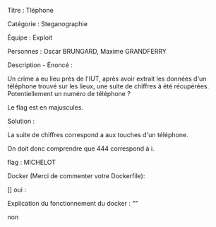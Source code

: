 Titre : Tléphone

Catégorie : Steganographie

Équipe : Exploit

Personnes : Oscar BRUNGARD, Maxime GRANDFERRY

Description - Énoncé :

Un crime a eu lieu près de l'IUT, après avoir extrait les données d'un téléphone trouvé sur les lieux, une suite de chiffres à été récupérées. Potentiellement un numéro de téléphone ?

Le flag est en majuscules.

Solution :

La suite de chiffres correspond a aux touches d'un téléphone.

On doit donc comprendre que 444 correspond à i.

flag : MICHELOT

Docker (Merci de commenter votre Dockerfile):

\[\] oui :

Explication du fonctionnement du docker : ""

non